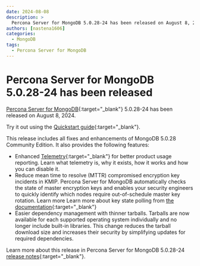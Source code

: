 ```yaml
---
date: 2024-08-08
description: >
  Percona Server for MongoDB 5.0.28-24 has been released on August 8, 2024.
authors: [nastena1606]
categories:
  - MongoDB
tags:
  - Percona Server for MongoDB
---
```


# Percona Server for MongoDB 5.0.28-24 has been released

<!-- more -->

[Percona Server for MongoDB](https://docs.percona.com/percona-server-for-mongodb/5.0/index.html){:target="_blank"} 5.0.28-24 has been released on August 8, 2024.

Try it out using the [Quickstart guide](https://docs.percona.com/percona-server-for-mongodb/5.0/install/index.html){:target="_blank"}. 

This release includes all fixes and enhancements of MongoDB 5.0.28 Community Edition. It also provides the following features:

* Enhanced [Telemetry](https://docs.percona.com/percona-server-for-mongodb/5.0/telemetry.html){:target="_blank"} for better product usage reporting. Learn what telemetry is, why it exists, how it works and how you can disable it.
* Reduce mean time to resolve (MTTR) compromised encryption key incidents in KMIP. Percona Server for MongoDB automatically checks the state of master encryption keys and enables your security engineers to quickly identify which nodes require out-of-schedule master key rotation. Learn more Learn more about key state polling from [the documentation](https://docs.percona.com/percona-server-for-mongodb/5.0//kmip.html#key-state-polling){:target="_blank"}
* Easier dependency management with thinner tarballs. Tarballs are now available for each supported operating system individually and no longer include built-in libraries. This change reduces the tarball download size and increases their security by simplifying updates for required dependencies. 


Learn more about this release in Percona Server for MongoDB 5.0.28-24 [release notes](https://docs.percona.com/percona-server-for-mongodb/5.0/release_notes/5.0.28-24.html){:target="_blank"}.

